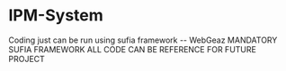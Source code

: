 # IPM-System
Coding just can be run using sufia framework -- WebGeaz 
MANDATORY SUFIA FRAMEWORK
ALL CODE CAN BE REFERENCE FOR FUTURE PROJECT

